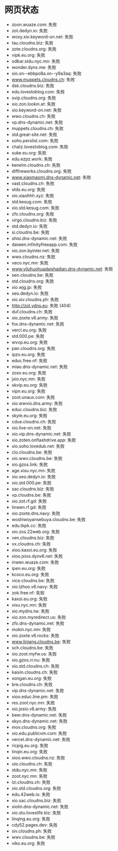 # 网页状态
- zoon.wuaze.com: 失败
- zot.dedyn.io: 失败
- woxy.xio.keyword-on.net: 失败
- tau.cloudns.biz: 失败
- zote.cloudns.org: 失败
- vipk.eu.org: 失败
- odbar.stdu.nyc.mn: 失败
- wonder.dynx.me: 失败
- xio.xn--ebbpo8a.xn--y9a3aq: 失败
- www.muppets.cloudns.ch: 失败
- dsk.cloudns.biz: 失败
- edu.lovestoblog.com: 失败
- svip.cloudns.org: 失败
- xio.zon.lookin.at: 失败
- xio.keyword-on.net: 失败
- wwo.cloudns.ch: 失败
- vp.dns-dynamic.net: 失败
- muppets.cloudns.ch: 失败
- std.great-site.net: 失败
- soho.perslist.com: 失败
- chatz.lovestoblog.com: 失败
- suke.eu.org: 失败
- edu.ezpz.work: 失败
- kenelm.cloudns.ch: 失败
- diffireworks.cloudns.org: 失败
- www.xiaomaomi.dns-dynamic.net: 失败
- vast.cloudns.ch: 失败
- stds.eu.org: 失败
- xio.xiaohhh.xyz: 失败
- std.kesug.com: 失败
- xio.std.kesug.com: 失败
- zfo.cloudns.org: 失败
- virgo.cloudns.biz: 失败
- std.dedyn.io: 失败
- si.cloudns.be: 失败
- shisi.dns-dynamic.net: 失败
- daiwen.infinityfreeapp.com: 失败
- xio.zon.byinter.net: 失败
- wwo.cloudns.nz: 失败
- veco.nyc.mn: 失败
- www.yiluhuohuadaishadian.dns-dynamic.net: 失败
- sen.cloudns.be: 失败
- std.cloudns.org: 失败
- xio.wjg.jp: 失败
- xeo.dedyn.io: 失败
- xio.siv.cloudns.ph: 失败
- http://zot.ydns.eu: 失败 (404)
- duf.cloudns.ch: 失败
- xio.zoxte.v6.army: 失败
- fox.dns-dynamic.net: 失败
- vercl.eu.org: 失败
- std.000.pe: 失败
- wvvp.eu.org: 失败
- pan.cloudns.org: 失败
- ipzo.eu.org: 失败
- educ.free.nf: 失败
- miao.dns-dynamic.net: 失败
- zosx.eu.org: 失败
- jxio.nyc.mn: 失败
- skvip.eu.org: 失败
- vipn.eu.org: 失败
- zoot.unaux.com: 失败
- xio.wwvio.dns.army: 失败
- educ.cloudns.biz: 失败
- skyle.eu.org: 失败
- cdue.cloudns.ch: 失败
- xio.live-on.net: 失败
- xio.vip.dns-dynamic.net: 失败
- xio.zoten.onflashdrive.app: 失败
- xio.soho.lovedub.net: 失败
- clo.cloudns.be: 失败
- xio.wwv.cloudns.be: 失败
- xio.gzos.link: 失败
- age.xisu.nyc.mn: 失败
- xio.xeo.dedyn.io: 失败
- xio.std.000.pe: 失败
- sac.cloudns.biz: 失败
- vp.cloudns.be: 失败
- xio.zot.rf.gd: 失败
- linwen.rf.gd: 失败
- xio.zoxte.dns.navy: 失败
- woshiwoyansebuya.cloudns.be: 失败
- edu.tkpk.cc: 失败
- xio.zos.22web.org: 失败
- ven.cloudns.biz: 失败
- vx.cloudns.ch: 失败
- xioo.kaxoi.eu.org: 失败
- xioo.jxios.dynv6.net: 失败
- inwen.wuaze.com: 失败
- ipen.eu.org: 失败
- kcoco.eu.org: 失败
- vice.cloudns.be: 失败
- xio.lzhoo.v6.navy: 失败
- zok.free.nf: 失败
- kaxoi.eu.org: 失败
- xisu.nyc.mn: 失败
- xio.mydns.tw: 失败
- xio.zon.myredirect.us: 失败
- zfo.dns-dynamic.net: 失败
- mokin.nyc.mn: 失败
- xio.zoxte.v6.rocks: 失败
- www.liniang.cloudns.be: 失败
- sch.cloudns.be: 失败
- xio.zoot.myfw.us: 失败
- xio.gzos.rr.nu: 失败
- xio.std.cloudns.ch: 失败
- kaixin.cloudns.ch: 失败
- xongan.eu.org: 失败
- bre.cloudns.ch: 失败
- vip.dns-dynamic.net: 失败
- xioo.educ.line.pm: 失败
- res.zoot.nyc.mn: 失败
- xio.jxsio.v6.army: 失败
- beer.dns-dynamic.net: 失败
- skyo.dns-dynamic.net: 失败
- mov.cloudns.org: 失败
- xio.edu.publicvm.com: 失败
- vercel.dns-dynamic.net: 失败
- ricpig.eu.org: 失败
- linqin.eu.org: 失败
- xioo.wwo.cloudns.nz: 失败
- uto.cloudns.ch: 失败
- stdu.nyc.mn: 失败
- zoot.nyc.mn: 失败
- lzi.cloudns.ch: 失败
- xio.std.cloudns.org: 失败
- edu.42web.io: 失败
- xio.sac.cloudns.biz: 失败
- xiolin.dns-dynamic.net: 失败
- xio.stu.loveslife.biz: 失败
- linqing.eu.org: 失败
- cdy52.pages.dev: 失败
- siv.cloudns.ph: 失败
- wwv.cloudns.be: 失败
- viko.eu.org: 失败
